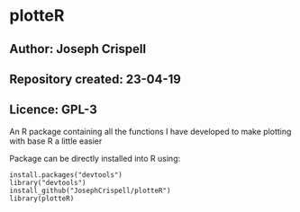 # plotteR
## Author: Joseph Crispell
## Repository created: 23-04-19
## Licence: GPL-3
An R package containing all the functions I have developed to make plotting with base R a little easier

Package can be directly installed into R using:
```
install.packages("devtools")
library("devtools")
install_github("JosephCrispell/plotteR")
library(plotteR)
```

## 